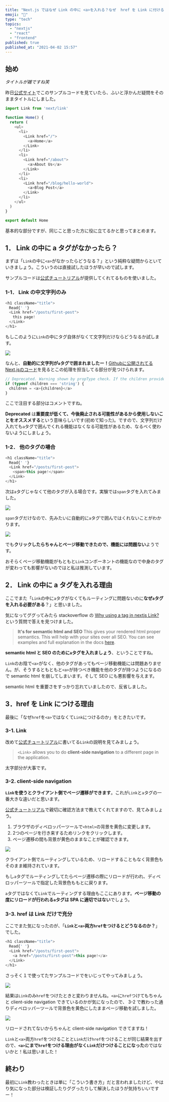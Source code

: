 ```yaml
---
title: "Next.js ではなぜ Link の中に <a>を入れる？なぜ  href を Link に付ける？？"
emoji: "💭"
type: "tech"
topics:
  - "nextjs"
  - "react"
  - "frontend"
published: true
published_at: "2021-04-02 15:57"
---
```


## 始め

*タイトルが雑ですね笑*

昨日[公式サイト](https://nextjs.org/docs/api-reference/next/link#if-the-child-is-a-custom-component-that-wraps-an-a-tag)でこのサンプルコードを見ていたら、ふいと浮かんだ疑問をそのままタイトルにしました。

```javascript
import Link from 'next/link'

function Home() {
  return (
    <ul>
      <li>
        <Link href="/">
          <a>Home</a>
        </Link>
      </li>
      <li>
        <Link href="/about">
          <a>About Us</a>
        </Link>
      </li>
      <li>
        <Link href="/blog/hello-world">
          <a>Blog Post</a>
        </Link>
      </li>
    </ul>
  )
}

export default Home
```
基本的な部分ですが、同じこと思った方に役に立てるかと思ってまとめます。


## 1． Link の中に a タグがなかったら？

まずは「`Link`の中に`<a>`がなかったらどうなる？」という純粋な疑問からといていきましょう。こういうのは直接試したほうが早いので試します。

サンプルコードは[公式チュートリアル](https://nextjs.org/learn/basics/navigate-between-pages/setup)が提供してくれてるものを使いました。


### 1-1． Link の中文字列のみ

```javascript
<h1 className="title">
　Read{' '}
　<Link href="/posts/first-post">
　　this page!
　</Link>
</h1>
```
もしこのように`Link`の中にタグ自体がなくて文字列だけならどうなるか試します。

![](https://storage.googleapis.com/zenn-user-upload/f7az6wnqxbscjxn7xgluwxxshwz1)

なんと、**自動的に文字列が`a`タグで囲まれましたー！**[Githubに公開されてるNext.jsのコード](https://github.com/vercel/next.js/blob/af3315b14d2704a58edffbf8c0c7cf4de9b44380/packages/next/client/link.tsx#L230)を見るとこの処理を担当してる部分が見つけられます。

```javascript
// Deprecated. Warning shown by propType check. If the children provided is a string (<Link>example</Link>) we wrap it in an <a> tag
if (typeof children === 'string') {
　children = <a>{children}</a>
}
```
ここで注目する部分はコメントですね。

**Deprecated** は**重要度が低くて、今後廃止される可能性があるから使用しないことをオススメする**という意味らしいです(初めて知った)。ですので、文字列だけ入れても`a`タグで囲んでくれる機能はなくなる可能性があるため、なるべく使わないようにしましょう。


### 1-2． 他のタグの場合

```javascript
<h1 className="title">
　Read{' '}
　<Link href="/posts/first-post">
　　<span>this page!</span>
　</Link>
</h1>
```
次は`a`タグじゃなくて他のタグが入る場合です。実験では`span`タグを入れてみました。

![](https://storage.googleapis.com/zenn-user-upload/q83awibuibh8aje9ohk54hrawdk8)

`span`タグだけなので、先みたいに自動的に`a`タグで囲んではくれないことがわかります。

![](https://storage.googleapis.com/zenn-user-upload/vx4u962yuiq5oatfcsrl710ednzn)

でも**クリックしたらちゃんとページ移動できたので、機能には問題ない**ようです。

おそらくページ移動機能がもともと`Link`コンポーネントの機能なので中身のタグが変わっても影響がないのではと私は推測しています。


## 2． Link の中に a タグを入れる理由

ここでまた「`Link`の中に`a`タグがなくてもルーティングに問題ないのに**なぜ`a`タグを入れる必要がある**？」と思いました。

気になってググってみたら stackoverflow の [Why using a tag in nextjs Link?](https://stackoverflow.com/questions/63324839/why-using-a-tag-in-nextjs-link) という質問で答えを見つけました。

> **It's for semantic html and SEO**
This gives your rendered html proper semantics. This will help with your sites over all SEO. You can see examples and full explanation in the docs [here](https://nextjs.org/docs/api-reference/next/link#if-the-child-is-a-custom-component-that-wraps-an-a-tag).

**semantic html と SEO のために`a`タグを入れましょう**、ということですね。

`Link`のお陰で`<a>`がなく、他のタグがあってもページ移動機能には問題ありません。が、そうするともともと`<a>`が持つべき機能を他のタグが持つようになるので semantic html を崩してしまいます。そして SEO にも悪影響を与えます。

semantic html を重要さをすっかり忘れていましたので、反省しました。


## 3．href を Link につける理由

最後に「なぜ`href`を`<a>`ではなくて`Link`につけるのか」をときたいです。

### 3-1. Link

改めて[公式チュートリアル](https://nextjs.org/learn/basics/navigate-between-pages/link-component)に書いてる`Link`の説明を見てみましょう。

> `<Link>` allows you to do **client-side navigation** to a different page in the application.

太字部分が大事です。

### 3-2. client-side navigation

**`Link`を使うとクライアント側でページ遷移ができます**。これが`Link`と`a`タグの一番大きな違いだと思います。

[公式チュートリアル](https://nextjs.org/learn/basics/navigate-between-pages/link-component)で親切に確認方法まで教えてくれてますので、見てみましょう。

1. ブラウザのディベロッパーツールで`<html>`の背景を黄色に変更します。
2. 2つのページを行き来するためリンクをクリックします。
3. ページ遷移の間も背景が黄色のままなことが確認できます。

![](https://storage.googleapis.com/zenn-user-upload/56j5nr4k4517pxfs5pm2i5svv9nx)

クライアント側でルーティングしているため、リロードすることもなく背景色もそのまま維持されています。

もし`a`タグでルーティングしてたらページ遷移の際にリロードが行われ、ディベロッパーツールで指定した背景色ももとに戻ります。

`a`タグではなくて`Link`でルーティングする理由もここにあります。**ページ移動の度にリロードが行われる`a`タグは SPA に適切ではない**でしょう。

### 3-3. href は Link だけで充分

ここでまた気になったのが、「**`Link`と`<a>`両方`href`をつけるとどうなるのか？**」でした。

```javascript
<h1 className="title">
　Read{' '}
　<Link href="/posts/first-post">
　　<a href="/posts/first-post">this page!</a>
　</Link>
</h1>
```
さっそく１で使ってたサンプルコードでをいじってやってみましょう。

![](https://storage.googleapis.com/zenn-user-upload/he39ez3ovw8jpmqn1v0fjxv8fzha)

結果は`Link`のみ`href`をつけたときと変わりませんね。`<a>`に`href`つけてもちゃんと client-side navigation できているのかが気になったので、 3-2 で教わった通りディベロッパーツールで背景色を黄色にしたままページ移動を試しました。

![](https://storage.googleapis.com/zenn-user-upload/egddvd1gitkob95wk4vlfgvrvff9)

リロードされてないからちゃんと client-side navigation できてますね！

`Link`と`<a>`両方`href`をつけることと`Link`だけ`href`をつけることが同じ結果を出すので、**`<a>`にまで`href`をつける理由がなく`Link`だけつけることになった**のではないかと！私は思いました！


## 終わり
最初に`Link`教わったときは単に「こういう書き方」だと言われましたけど、やはり気になった部分は検証したりググったりして解決したほうが気持ちいいですー！



